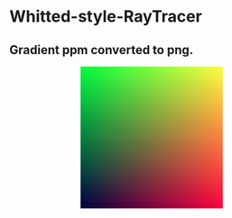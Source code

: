 # Whitted-style-RayTracer


## Gradient ppm converted to png.
<p align="center"><img width="50%" src="gradient.png" /></a></p>
